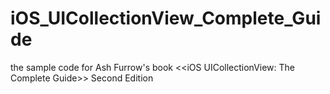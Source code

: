 # iOS_UICollectionView_Complete_Guide
the sample code for Ash Furrow's book &lt;&lt;iOS UICollectionView: The Complete Guide>> Second Edition

